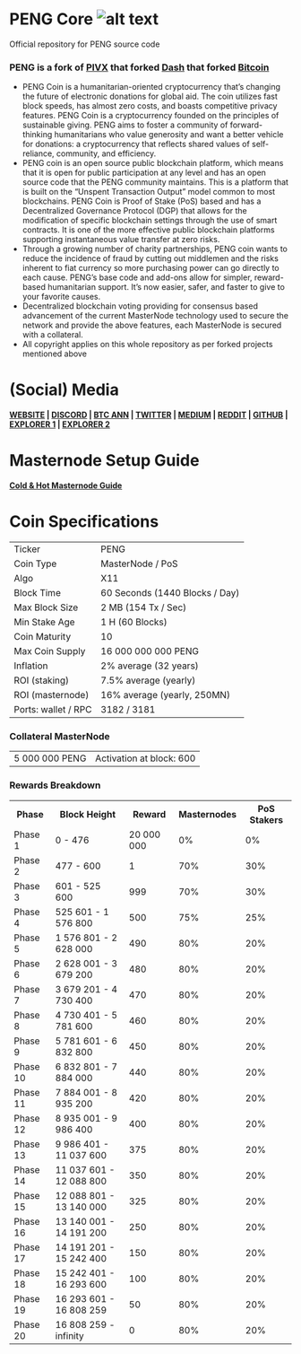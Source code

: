 # PENG Core ![alt text](https://github.com/coinpeng/pengcore/blob/master/share/pixmaps/bitcoin16.png)
Official repository for PENG source code

### PENG is a fork of [PIVX](https://github.com/PIVX-Project/PIVX) that forked [Dash](https://github.com/dashpay/dash) that forked [Bitcoin](https://github.com/bitcoin/bitcoinp)

- PENG Coin is a humanitarian-oriented cryptocurrency that’s changing the future of electronic donations for global aid. The coin utilizes fast block speeds, has almost zero costs, and boasts competitive privacy features. PENG Coin is a cryptocurrency founded on the principles of sustainable giving. PENG aims to foster a community of forward-thinking humanitarians who value generosity and want a better vehicle for donations: a cryptocurrency that reflects shared values of self-reliance, community, and efficiency.
- PENG coin is an open source public blockchain platform, which means that it is open for public participation at any level and has an open source code that the PENG community maintains. This is a platform that is built on the “Unspent Transaction Output” model common to most blockchains. PENG Coin is Proof of Stake (PoS) based and has a Decentralized Governance Protocol (DGP) that allows for the modification of specific blockchain settings through the use of smart contracts. It is one of the more effective public blockchain platforms supporting instantaneous value transfer at zero risks.
- Through a growing number of charity partnerships, PENG coin wants to reduce the incidence of fraud by cutting out middlemen and the risks inherent to fiat currency so more purchasing power can go directly to each cause. PENG’s base code and add-ons allow for simpler, reward-based humanitarian support. It’s now easier, safer, and faster to give to your favorite causes.
- Decentralized blockchain voting providing for consensus based advancement of the current MasterNode technology used to secure the network and provide the above features, each MasterNode is secured with a collateral.
- All copyright applies on this whole repository as per forked projects mentioned above

# (Social) Media
**[WEBSITE](http://pengcoin.io/) | [DISCORD](https://discord.gg/6gNnUMt/) | [BTC ANN](https://bitcointalk.org/index.php?topic=4726150.0/) | [TWITTER](https://twitter.com/coin_peng/) | [MEDIUM](https://medium.com/@pengcoin/) | [REDDIT](https://www.reddit.com/r/PenguinCoinPENG/) | [GITHUB](https://github.com/coinpeng/pengcore/) | [EXPLORER 1](http://149.28.12.158:88/) | [EXPLORER 2](https://coinexplorer.net/PENG/)**

# Masternode Setup Guide  
**[Cold & Hot Masternode Guide](https://pengcoin.io/masternode-setup-guide/)**

# Coin Specifications
<table>
<tr><td>Ticker</td><td>PENG</td></tr>
<tr><td>Coin Type</td><td>MasterNode / PoS</td></tr>
<tr><td>Algo</td><td>X11</td></tr>
<tr><td>Block Time</td><td>60 Seconds (1440 Blocks / Day)</td></tr>
<tr><td>Max Block Size</td><td>2 MB (154 Tx / Sec)</td></tr>
<tr><td>Min Stake Age</td><td>1 H (60 Blocks)</td></tr>
<tr><td>Coin Maturity</td><td>10</td></tr>
<tr><td>Max Coin Supply</td><td>16 000 000 000 PENG</td></tr>
<tr><td>Inflation</td><td>2% average (32 years)</td></tr>
<tr><td>ROI (staking)</td><td>7.5% average (yearly)</td></tr>
<tr><td>ROI (masternode)</td><td>16% average (yearly, 250MN)</td></tr>
<tr><td>Ports: wallet / RPC</td><td>3182 / 3181</td></tr>
</table>

### Collateral MasterNode
<table>
<tr><td>5 000 000 PENG</td><td>Activation at block: 600</td></tr>
</table>

### Rewards Breakdown
<table>
  <tr>
    <th>Phase</th>
    <th>Block Height</th>
    <th>Reward</th>
    <th>Masternodes</th>
    <th>PoS Stakers</th>
  </tr>
<tr>
    <td>Phase 1</td>
    <td>0 - 476</td>
    <td>20 000 000</td>
    <td>0%</td>
    <td>0%</td>
  </tr>
  <tr>
    <td>Phase 2</td>
    <td>477 - 600</td>
    <td>1</td>
    <td>70%</td>
    <td>30%</td>
  </tr>
  <tr>
    <td>Phase 3</td>
    <td>601 - 525 600</td>
    <td>999</td>
    <td>70%</td>
    <td>30%</td>
  </tr>
  <tr>
    <td>Phase 4</td>
    <td>525 601 - 1 576 800</td>
    <td>500</td>
    <td>75%</td>
    <td>25%</td>
  </tr>
  <tr>
    <td>Phase 5</td>
    <td>1 576 801 - 2 628 000</td>
    <td>490</td>
    <td>80%</td>
    <td>20%</td>
  </tr>
  <tr>
    <td>Phase 6</td>
    <td>2 628 001 - 3 679 200</td>
    <td>480</td>
    <td>80%</td>
    <td>20%</td>
  </tr>
  <tr>
    <td>Phase 7</td>
    <td>3 679 201 - 4 730 400</td>
    <td>470</td>
    <td>80%</td>
    <td>20%</td>
  </tr>
  <tr>
    <td>Phase 8</td>
    <td>4 730 401 - 5 781 600</td>
    <td>460</td>
    <td>80%</td>
    <td>20%</td>
  </tr>
  <tr>
    <td>Phase 9</td>
    <td>5 781 601 - 6 832 800</td>
    <td>450</td>
    <td>80%</td>
    <td>20%</td>
  </tr>
  <tr>
    <td>Phase 10</td>
    <td>6 832 801 - 7 884 000</td>
    <td>440</td>
    <td>80%</td>
    <td>20%</td>
  </tr>
  <tr>
    <td>Phase 11</td>
    <td>7 884 001 - 8 935 200</td>
    <td>420</td>
    <td>80%</td>
    <td>20%</td>
  </tr>
    <tr>
    <td>Phase 12</td>
    <td>8 935 001 - 9 986 400</td>
    <td>400</td>
    <td>80%</td>
    <td>20%</td>
  </tr>
    <tr>
    <td>Phase 13</td>
    <td>9 986 401 - 11 037 600</td>
    <td>375</td>
    <td>80%</td>
    <td>20%</td>
  </tr>
    <tr>
    <td>Phase 14</td>
    <td>11 037 601 - 12 088 800</td>
    <td>350</td>
    <td>80%</td>
    <td>20%</td>
  </tr>
    <tr>
    <td>Phase 15</td>
    <td>12 088 801 - 13 140 000</td>
    <td>325</td>
    <td>80%</td>
    <td>20%</td>
  </tr>
    <tr>
    <td>Phase 16</td>
    <td>13 140 001 - 14 191 200</td>
    <td>250</td>
    <td>80%</td>
    <td>20%</td>
  </tr>
      <tr>
    <td>Phase 17</td>
    <td>14 191 201 - 15 242 400</td>
    <td>150</td>
    <td>80%</td>
    <td>20%</td>
  </tr>
      <td>Phase 18</td>
    <td>15 242 401 - 16 293 600</td>
    <td>100</td>
    <td>80%</td>
    <td>20%</td>
  </tr>
      <td>Phase 19</td>
    <td>16 293 601 - 16 808 259</td>
    <td>50</td>
    <td>80%</td>
    <td>20%</td>
  </tr>
      <td>Phase 20</td>
    <td>16 808 259 - infinity</td>
    <td>0</td>
    <td>80%</td>
    <td>20%</td>
  </tr>
</table>
